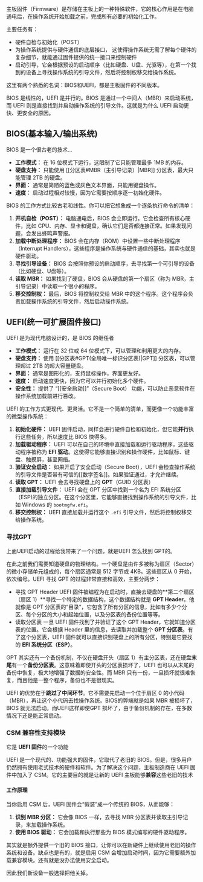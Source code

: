 主板固件（Firmware）是存储在主板上的一种特殊软件，它的核心作用是在电脑通电后，在操作系统开始加载之前，完成所有必要的初始化工作。

主要任务有：

- 硬件自检与初始化（POST）
- 为操作系统提供与硬件通信的底层接口， 这使得操作系统无需了解每个硬件的复杂细节，就能通过固件提供的统一接口来控制硬件
- 启动引导，它会根据预设的启动顺序（比如硬盘、U盘、光驱等），在第一个找到的设备上寻找操作系统的引导文件，然后将控制权移交给操作系统。

这里有两个熟悉的名词：BIOS和UEFI，都是主板固件的不同版本。

BIOS 是线性的，UEFI 是并行的。BIOS 是通过一个中间人（MBR）来启动系统，而 UEFI 则是直接找到并启动操作系统的引导文件。这就是为什么 UEFI 启动更快、更安全的原因。

## BIOS(基本输入/输出系统)

BIOS 是一个很古老的技术...

- **工作模式：** 在 16 位模式下运行，这限制了它只能管理最多 1MB 的内存。
- **硬盘支持：** 只能使用 [[分区表#MBR（主引导记录）|MBR]] 分区表，最大只能管理 2TB 的硬盘。
- **界面：** 通常是简陋的蓝色或灰色文本界面，只能用键盘操作。
- **速度：** 启动过程相对较慢，因为它需要按顺序逐一初始化硬件。

BIOS 的工作方式比较古老和线性。你可以把它想象成一个逐条执行命令的清单：

1. **开机自检（POST）：** 电脑通电后，BIOS 会立即运行。它会检查所有核心硬件，比如 CPU、内存、显卡和键盘，确认它们是否都连接正常。如果发现问题，会发出蜂鸣声警报。
2. **加载中断处理程序：** BIOS 会在内存（ROM）中设置一些中断处理程序（Interrupt Handlers），这些程序是操作系统与硬件通信的基础，其实也就是硬件驱动。
3. **寻找引导设备：** BIOS 会按照你预设的启动顺序，去寻找第一个可引导的设备（比如硬盘、U盘等）。
4. **读取 MBR：** 如果找到了硬盘，BIOS 会从硬盘的第一个扇区（称为 MBR，主引导记录）中读取一个很小的程序。
5. **移交控制权：** 最后，BIOS 将控制权交给 MBR 中的这个程序。这个程序会负责加载操作系统的引导文件，然后启动操作系统。

## UEFI(统一可扩展固件接口)

UEFI 是为现代电脑设计的，是 BIOS 的继任者

- **工作模式：** 运行在 32 位或 64 位模式下，可以管理和利用更大的内存。
- **硬盘支持：** 使用 [[分区表#GPT(全局唯一标识分区表)|GPT]] 分区表，可以管理超过 2TB 的超大容量硬盘。
- **界面：** 通常是图形化的，支持鼠标操作，界面更友好。
- **速度：** 启动速度更快，因为它可以并行初始化多个硬件。
- **安全性：** 提供了 “[[安全启动]]”（Secure Boot） 功能，可以防止恶意软件在操作系统加载前进行篡改。

UEFI 的工作方式更现代、更灵活。它不是一个简单的清单，而更像一个功能丰富的微型操作系统：

1. **初始化硬件：** UEFI 固件启动，同样会进行硬件自检和初始化，但它能**并行**执行这些任务，所以速度比 BIOS 快得多。
2. **加载驱动程序：** UEFI 可以在自己的环境中直接加载和运行驱动程序，这些驱动程序被称为 **EFI 驱动**。这使得它能够直接识别和操作硬件，比如鼠标、键盘、触摸屏，甚至网络。
3. **验证安全启动：** 如果开启了安全启动（Secure Boot），UEFI 会检查操作系统的引导文件是否带有可信的[[数字签名]]。如果验证通过，才允许继续。
4. **读取 GPT：** UEFI 会去寻找硬盘上的 **GPT**（GUID 分区表）
5. **直接加载引导文件：** UEFI 会在 GPT 分区中找到一个名为 EFI 系统分区（ESP)的独立分区。在这个分区里，它能够直接找到操作系统的引导文件，比如 Windows 的 `bootmgfw.efi`。
6. **移交控制权：** UEFI 直接加载并运行这个 `.efi` 引导文件，然后将控制权移交给操作系统。

### 寻找GPT

上面UEFI启动的过程给我带来了一个问题，就是UEFI 怎么找到 GPT的。

在此之前我们需要知道硬盘的物理结构。一个硬盘是由许多被称为扇区（Sector）的微小存储单元组成的，每个扇区通常是 512 字节或 4KB。这些扇区从 0 开始，依次编号。UEFI 寻找 GPT 的过程非常直接和高效，主要分两步：

- 寻找 GPT Header
    UEFI 固件被编程为在启动时，直接去硬盘的**第二个扇区（扇区 1）**寻找一个特定的数据结构，这个数据结构就是 **GPT Header**。他就像是 GPT 分区表的“目录”，它包含了所有分区的信息，比如有多少个分区、每个分区的大小和起始位置，以及分区表的备份位置等等。
- 读取分区表
    一旦 UEFI 固件找到了并验证了这个 GPT Header，它就知道分区表的位置。它会根据 Header 里的信息，去读取并加载整个 **GPT 分区表**。有了这个分区表，UEFI 固件就可以直接识别硬盘上的所有分区，特别是它要找的 **EFI 系统分区（ESP）**。

GPT 其实还有一个备份机制，不仅在硬盘开头（扇区 1）有主分区表，还在硬盘**末尾**有一个**备份分区表**。这意味着即使开头的分区表损坏了，UEFI 也可以从末尾的备份中恢复，极大地增强了数据的安全性。而 MBR 只有一份，一旦损坏就很难恢复，而且他是一整个程序，备份也不是很现实。

UEFI 的优势在于**跳过了中间环节**。它不需要先启动一个位于扇区 0 的小代码（MBR），再让这个小代码去找操作系统。BIOS的弊端就是如果 MBR 被损坏了，BIOS 就无法启动。而UEFI这样即使GPT 损坏了，由于备份机制的存在，在多数情况下还是能正常启动。

### CSM 兼容性支持模块

它是 **UEFI 固件**的一个功能

UEFI 是一个现代的、功能强大的固件，它取代了老旧的 BIOS。但是，很多用户仍然拥有使用老式技术的硬件和软件。为了解决这个问题，主板制造商在 UEFI 固件中加入了 CSM。它的主要目的就是让新的 UEFI 主板能够**兼容**这些老旧的技术

#### 工作原理

当你启用 CSM 后，UEFI 固件会“假装”成一个传统的 BIOS，从而能够：

1. **识别 MBR 分区：** 它会像 BIOS 一样，去寻找 MBR 分区表并读取主引导记录，来加载操作系统。
2. **使用 BIOS 驱动：** 它会加载和执行那些为 BIOS 模式编写的硬件驱动程序。

其实就是额外提供一个旧的 BIOS 接口，让你可以在新硬件上继续使用老旧的操作系统和设备。缺点也是有的，就是启用 CSM 会增加启动时间，因为它需要额外加载兼容模块。还有就是没办法使用安全启动。

因此我们新设备一般选择把他关掉。
